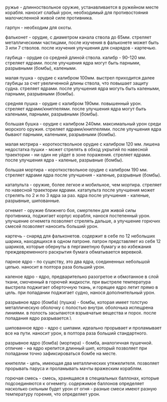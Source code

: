 ружье - длинноствольное оружие, устанавливается в ружейном месте корабля. наносит слабый урон, необходимый для противостояния малочисленной живой силе противника.

гарпун - необходим для охоты.

фальконет - орудие, с диаметром канала ствола до 65мм. стреляет металлическими частицами, после изучения в фальконете может быть 3 или 7 стволов. после изучения улучшения для снарядов - картечью.

гаубица - орудие со средней длиной ствола. калибр - 90-120 мм. стреляет ядрами. после улучшения ядра могут быть парными, разрывными (бомбы), калеными.

малая пушка - орудие с калибром 100мм. выстрел приходится далее гаубицы за счет увеличенной длины ствола, что повышает защиту судна. стреляет ядрами. после улучшения ядра могуть быть калеными, парными, разрывными (бомбы).

средняя пушка - орудие с калибром 190мм. повышенный урон. стреляет ядрами/книппелями. после улучшения ядра могут быть калеными, парными, разрывными (бомбы).

большая бушка - орудие с калибром 240мм. максимальный урон среди морского оружия. стреляет ядрами/книппелями. после улучшения ядра бывают парными, калеными, разрывными (бомбы).

малая мотрира - короткоствольное орудие с калибром 120 мм. лишена недостатка пушки - может стрелять в обход укрытий по навесной траектории - ни один не уйдет в зоне поражения. стреляет ядрами. после улучшения ядра - каленые, разрывные (бомбы). 

большая мортира - короткоствольное орудие с калибром 190 мм. стреляет ядрами ядра после улучшения - каленые, разрывные (бомбы). 

катапульта - оружие, более легкое и мобильное, чем мортира. стреляет по навесной траектории ядрами. катапульта после улучшения может стрелять по 2 и по 3 ядра за раз. ядра после улучшения - каленые, разрывные, шипованные.

огнемет - оружие ближнего боя, смертелен для живой силы противника, поджигает корпус корабля, нанося постепенный урон. улучшение огнемета позволяет стрелять дальше, а улучшение горючих смесей позволяет наносить больший урон.



картечь - снаряд для фальконетов. содержит в себе по 12 небольших шарика, находящихся в одном патроне. патрон представляет из себя 12 шариков, которые обернуты в пергаметную бумагу и во избежания преждевременного раскрытия бумага обматывается веревкой.

парное ядро - по существу, это два ядра, соединенных небольшой цепью. наносит в полтора раза больший урон.

каленое ядро - ядро, предварительно разогретое и обмотанное в слой ткани, смоченный в горючей жидкости. при выстреле температура выстрела поджигает оберточную ткань, и горящее ядро летит прямо в цель. при попадании поджигает судно, нанося дополнительный урон.

разрывное ядро (бомба) (пушка) - бомбы, которая имеет толстую металлическую оболочку с полостью внутри. оболочька испещрена линиями. в полость засыпаются взрывчатые вещества и порох. после попадания ядро разрывается.\

шипованное ядро - ядро с шипами. идеально прорывает и проламывает все на пути. наносит урон, в полтора раза больший стандартного. 

разрывное ядро (бомба) (мортира) - бомба, аналогичная пушечной. отличие - на ядро крепится длинный шип, который позволяет при попадании точно зафиксироваться бомбе на месте. 

книпелли - цепь, имеющая два металлических утяжелителя. позволяет прорывать паруса и проламывать мачты вражеским кораблям.

горючая смесь - смесь, хранящаяся в специальных баллонах, которые подсоединяются к огнемету. содержимое баллонов определяет насколько сильным будет урон от огня - разные смеси имеют разную температуру горения, что определяет урон. 
